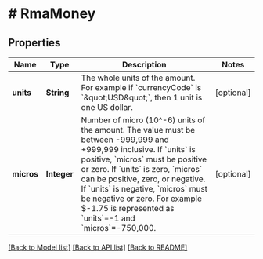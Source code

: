 # # RmaMoney


## Properties 


Name | Type | Description | Notes
------------ | ------------- | ------------- | -------------
**units**| **String** | The whole units of the amount. For example if &#x60;currencyCode&#x60; is &#x60;\&quot;USD\&quot;&#x60;, then 1 unit is one US dollar.  | [optional]
**micros**| **Integer** | Number of micro (10^-6) units of the amount. The value must be between -999,999 and +999,999 inclusive. If &#x60;units&#x60; is positive, &#x60;micros&#x60; must be positive or zero. If &#x60;units&#x60; is zero, &#x60;micros&#x60; can be positive, zero, or negative. If &#x60;units&#x60; is negative, &#x60;micros&#x60; must be negative or zero. For example $-1.75 is represented as &#x60;units&#x60;&#x3D;-1 and &#x60;micros&#x60;&#x3D;-750,000.  | [optional]


[[Back to Model list]](../../README.md#models) [[Back to API list]](../../README.md#endpoints) [[Back to README]](../../README.md)

